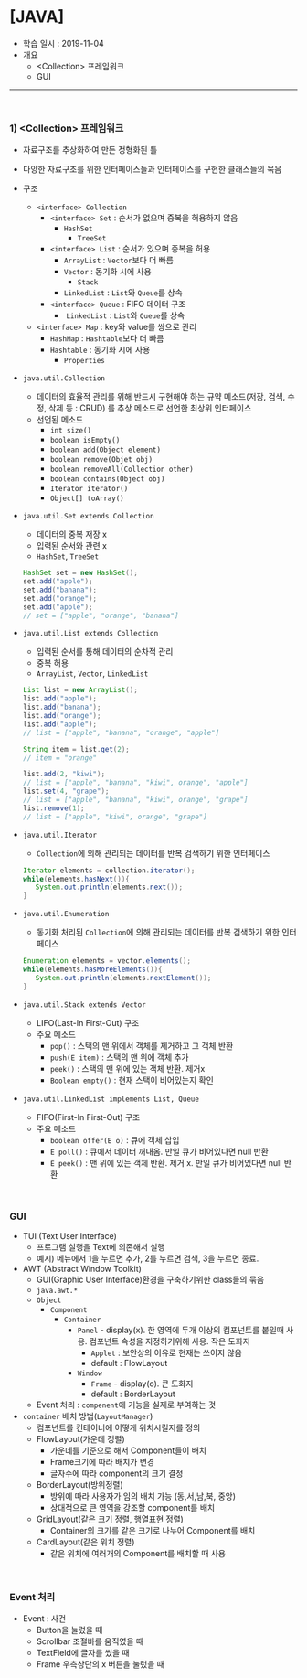# [JAVA]

- 학습 일시 : 2019-11-04
- 개요
  - \<Collection> 프레임워크
  - GUI

---

<br>

### 1) \<Collection> 프레임워크

- 자료구조를 추상화하여 만든 정형화된 틀
- 다양한 자료구조를 위한 인터페이스들과 인터페이스를 구현한 클래스들의 묶음
- 구조
  - `<interface> Collection`
    - `<interface> Set` : 순서가 없으며 중복을 허용하지 않음
      - `HashSet`
        - `TreeSet`
    - `<interface> List` : 순서가 있으며 중복을 허용
      - `ArrayList` : `Vector`보다 더 빠름
      - `Vector` : 동기화 시에 사용
        - `Stack`
      - `LinkedList` : `List`와 `Queue`를 상속
    - `<interface> Queue` : FIFO 데이터 구조 
      - ​	`LinkedList` : `List`와 `Queue`를 상속
  - `<interface> Map` : key와 value를 쌍으로 관리
    - `HashMap` : `Hashtable`보다 더 빠름
    - `Hashtable` : 동기화 시에 사용
      - `Properties`

- `java.util.Collection`

  - 데이터의 효율적 관리를 위해 반드시 구현해야 하는 규약 메소드(저장, 검색, 수정, 삭제 등 : CRUD) 를 추상 메소드로 선언한 최상위 인터페이스
  - 선언된 메소드
    - `int size()`
    - `boolean isEmpty()`
    - `boolean add(Object element)`
    - `boolean remove(Objet obj)`
    - `boolean removeAll(Collection other)`
    - `boolean contains(Object obj)`
    - `Iterator iterator()`
    - `Object[] toArray()`

- `java.util.Set extends Collection`

  - 데이터의 중복 저장 x
  - 입력된 순서와 관련 x
  - `HashSet`, `TreeSet`

  ```java
  HashSet set = new HashSet();
  set.add("apple");
  set.add("banana");
  set.add("orange");
  set.add("apple");
  // set = ["apple", "orange", "banana"]
  ```

- `java.util.List extends Collection`

  - 입력된 순서를 통해 데이터의 순차적 관리
  - 중복 허용
  - `ArrayList`, `Vector`, `LinkedList`

  ```java
  List list = new ArrayList();
  list.add("apple");
  list.add("banana");
  list.add("orange");
  list.add("apple");
  // list = ["apple", "banana", "orange", "apple"]
  
  String item = list.get(2);
  // item = "orange"
  
  list.add(2, "kiwi");
  // list = ["apple", "banana", "kiwi", orange", "apple"]
  list.set(4, "grape");
  // list = ["apple", "banana", "kiwi", orange", "grape"]
  list.remove(1);
  // list = ["apple", "kiwi", orange", "grape"]
  ```

- `java.util.Iterator`

  - `Collection`에 의해 관리되는 데이터를 반복 검색하기 위한 인터페이스

  ```java
  Iterator elements = collection.iterator();
  while(elements.hasNext()){
     System.out.println(elements.next());
  }
  ```

- `java.util.Enumeration`

  - 동기화 처리된 `Collection`에 의해 관리되는 데이터를 반복 검색하기 위한 인터페이스

  ```java
  Enumeration elements = vector.elements();
  while(elements.hasMoreElements()){
     System.out.println(elements.nextElement());
  }
  ```

- `java.util.Stack extends Vector`

  - LIFO(Last-In First-Out) 구조
  - 주요 메소드
    - `pop()` : 스택의 맨 위에서 객체를 제거하고 그 객체 반환
    - `push(E item)` : 스택의 맨 위에 객체 추가
    - `peek()` : 스택의 맨 위에 있는 객체 반환. 제거x
    - `Boolean empty()` : 현재 스택이 비어있는지 확인

- `java.util.LinkedList implements List, Queue` 
  - FIFO(First-In First-Out) 구조
  - 주요 메소드
    - `boolean offer(E o)` : 큐에 객체 삽입
    - `E poll()` : 큐에서 데이터 꺼내옴. 만일 큐가 비어있다면 null 반환
    - `E peek()` : 맨 위에 있는 객체 반환. 제거 x. 만일 큐가 비어있다면 null 반환

<br>

### GUI

- TUI (Text User Interface)
  - 프로그램 실행을 Text에 의존해서 실행
  - 예시) 메뉴에서 1을 누르면 추가, 2를 누르면 검색, 3을 누르면 종료.
- AWT (Abstract Window Toolkit)
  - GUI(Graphic User Interface)환경을 구축하기위한 class들의 묶음
  - `java.awt.*`
  - `Object`
    - `Component`
      - `Container`
        - `Panel` - display(x). 한 영역에 두개 이상의 컴포넌트를 붙일때 사용. 컴포넌트 속성을 지정하기위해 사용. 작은 도화지
          - `Applet` : 보안상의 이유로 현재는 쓰이지 않음
          - default : FlowLayout
        - `Window`
          - `Frame` -  display(o). 큰 도화지
          - default : BorderLayout
  - Event 처리 : `compenent`에 기능을 실제로 부여하는 것
- `container` 배치 방법(`LayoutManager`)
  - 컴포넌트를 컨테이너에 어떻게 위치시킬지를 정의
  - FlowLayout(가운데 정렬)
    - 가운데를 기준으로 해서 Component들이 배치
    -  Frame크기에 따라 배치가 변경
    - 글자수에 따라 component의 크기 결정
  - BorderLayout(방위정렬)
    - 방위에 따라 사용자가 임의 배치 가능 (동,서,남,북, 중앙)
    - 상대적으로 큰 영역을 강조할 component를 배치
  - GridLayout(같은 크기 정렬, 행열표현 정렬)
    - Container의 크기를 같은 크기로 나누어 Component를 배치
  - CardLayout(같은 위치 정렬)
    - 같은 위치에 여러개의 Component를 배치할 때 사용

<br>

### Event 처리

- Event : 사건
  - Button을 눌렀을 때
  - Scrollbar 조절바를 움직였을 때
  - TextField에 글자를 썼을 때
  - Frame 우측상단의 x 버튼을 눌렀을 때

<br>